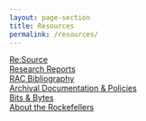 ```yaml
---
layout: page-section
title: Resources
permalink: /resources/
---
```


<div class="section-block"><a href="https://resource.rockarch.org">Re:Source</a></div>
<div class="section-block"><a href="https://rockarch.issuelab.org">Research Reports</a></div>
<div class="section-block"><a href="https://www.zotero.org/groups/222650/rac">RAC Bibliography</a></div>
<div class="section-block"><a href="https://docs.rockarch.org/">Archival Documentation &amp; Policies</a></div>
<div class="section-block"><a href="https://blog.rockarch.org/">Bits &amp; Bytes</a></div>
<div class="section-block"><a href="/resources/about-the-rockefellers/">About the Rockefellers</a></div>
